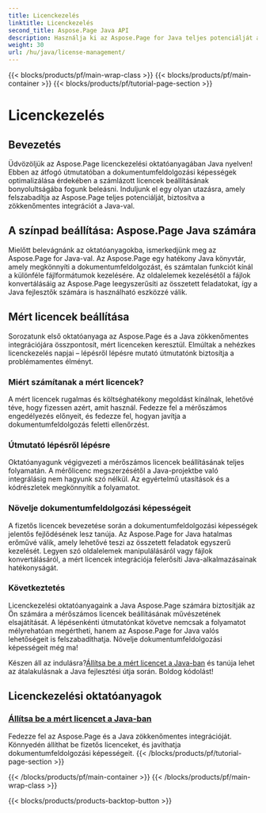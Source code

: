 ```yaml
---
title: Licenckezelés
linktitle: Licenckezelés
second_title: Aspose.Page Java API
description: Használja ki az Aspose.Page for Java teljes potenciálját a licenckezelési oktatóanyagainkkal. A számlázott licencek zökkenőmentes beállítása a dokumentumfeldolgozási képességek növelése érdekében.
weight: 30
url: /hu/java/license-management/
---
```


{{< blocks/products/pf/main-wrap-class >}}
{{< blocks/products/pf/main-container >}}
{{< blocks/products/pf/tutorial-page-section >}}

# Licenckezelés

## Bevezetés

Üdvözöljük az Aspose.Page licenckezelési oktatóanyagában Java nyelven! Ebben az átfogó útmutatóban a dokumentumfeldolgozási képességek optimalizálása érdekében a számlázott licencek beállításának bonyolultságába fogunk beleásni. Induljunk el egy olyan utazásra, amely felszabadítja az Aspose.Page teljes potenciálját, biztosítva a zökkenőmentes integrációt a Java-val.

## A színpad beállítása: Aspose.Page Java számára

Mielőtt belevágnánk az oktatóanyagokba, ismerkedjünk meg az Aspose.Page for Java-val. Az Aspose.Page egy hatékony Java könyvtár, amely megkönnyíti a dokumentumfeldolgozást, és számtalan funkciót kínál a különféle fájlformátumok kezelésére. Az oldalelemek kezelésétől a fájlok konvertálásáig az Aspose.Page leegyszerűsíti az összetett feladatokat, így a Java fejlesztők számára is használható eszközzé válik.

## Mért licencek beállítása

Sorozatunk első oktatóanyaga az Aspose.Page és a Java zökkenőmentes integrációjára összpontosít, mért licenceken keresztül. Elmúltak a nehézkes licenckezelés napjai – lépésről lépésre mutató útmutatónk biztosítja a problémamentes élményt.

### Miért számítanak a mért licencek?

A mért licencek rugalmas és költséghatékony megoldást kínálnak, lehetővé téve, hogy fizessen azért, amit használ. Fedezze fel a mérőszámos engedélyezés előnyeit, és fedezze fel, hogyan javítja a dokumentumfeldolgozás feletti ellenőrzést.

### Útmutató lépésről lépésre

Oktatóanyagunk végigvezeti a mérőszámos licencek beállításának teljes folyamatán. A mérőlicenc megszerzésétől a Java-projektbe való integrálásig nem hagyunk szó nélkül. Az egyértelmű utasítások és a kódrészletek megkönnyítik a folyamatot.

### Növelje dokumentumfeldolgozási képességeit

A fizetős licencek bevezetése során a dokumentumfeldolgozási képességek jelentős fejlődésének lesz tanúja. Az Aspose.Page for Java hatalmas erőművé válik, amely lehetővé teszi az összetett feladatok egyszerű kezelését. Legyen szó oldalelemek manipulálásáról vagy fájlok konvertálásáról, a mért licencek integrációja felerősíti Java-alkalmazásainak hatékonyságát.

### Következtetés

Licenckezelési oktatóanyagaink a Java Aspose.Page számára biztosítják az Ön számára a mérőszámos licencek beállításának művészetének elsajátítását. A lépésenkénti útmutatónkat követve nemcsak a folyamatot mélyrehatóan megértheti, hanem az Aspose.Page for Java valós lehetőségeit is felszabadíthatja. Növelje dokumentumfeldolgozási képességeit még ma!

 Készen áll az indulásra?[Állítsa be a mért licencet a Java-ban](./set-metered-license/) és tanúja lehet az átalakulásnak a Java fejlesztési útja során. Boldog kódolást!
## Licenckezelési oktatóanyagok
### [Állítsa be a mért licencet a Java-ban](./set-metered-license/)
Fedezze fel az Aspose.Page és a Java zökkenőmentes integrációját. Könnyedén állíthat be fizetős licenceket, és javíthatja dokumentumfeldolgozási képességeit.
{{< /blocks/products/pf/tutorial-page-section >}}

{{< /blocks/products/pf/main-container >}}
{{< /blocks/products/pf/main-wrap-class >}}

{{< blocks/products/products-backtop-button >}}
